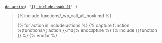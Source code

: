 <p><code><a href="https://developer.wordpress.org/reference/functions/do_action/">do_action</a>( '<a href="https://developer.wordpress.org/reference/hooks/{{ include.hook }}/">{{ include.hook }}</a>' )</code></p>

<blockquote>

{% include functions/_wp_call_all_hook.md %}

{% for action in include.actions %}
  {% capture function %}functions/{{ action }}.md{% endcapture %}
  {% include {{ function }} %}
{% endfor %}

</blockquote>